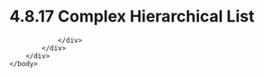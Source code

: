 <html dir="LTR" xmlns:mshelp="http://msdn.microsoft.com/mshelp" xmlns:ddue="http://ddue.schemas.microsoft.com/authoring/2003/5" xmlns:xlink="http://www.w3.org/1999/xlink" xmlns:tool="http://www.microsoft.com/tooltip">
    <head>
        <meta http-equiv="Content-Type" content="text/html; CHARSET=utf-8"></meta>
        <meta name="save" content="history"></meta>
        <title>4.8.17 Complex Hierarchical List</title>
        <xml>
            <mshelp:toctitle title="4.8.17 Complex Hierarchical List"></mshelp:toctitle>
            <mshelp:rltitle title="[MS-CANARYBLOCK]: Complex Hierarchical List"></mshelp:rltitle>
            <mshelp:keyword index="A" term="fb45fa89-234b-4630-942a-a460f9aef1ea"></mshelp:keyword>
            <mshelp:attr name="DCSext.ContentType" value="open specification"></mshelp:attr>
            <mshelp:attr name="AssetID" value="fb45fa89-234b-4630-942a-a460f9aef1ea"></mshelp:attr>
            <mshelp:attr name="TopicType" value="kbRef"></mshelp:attr>
            <mshelp:attr name="DCSext.Title" value="[MS-CANARYBLOCK]: Complex Hierarchical List" />
        </xml>
    </head>
    <body>
        <div id="header">
            <h1 class="heading">4.8.17 Complex Hierarchical List</h1>
        </div>
        <div id="mainSection">
            <div id="mainBody">
                <div id="allHistory" class="saveHistory"></div>
                <div id="sectionSection0" class="section" name="collapseableSection">
                    


                </div>
            </div>
        </div>
    </body>
</html>